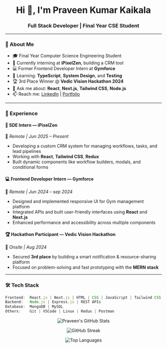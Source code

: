 <!-- README.md for praveenkaikala/praveenkaikala -->

<h1 align="center">Hi 👋, I'm Praveen Kumar Kaikala</h1>
<h3 align="center">Full Stack Developer | Final Year CSE Student </h3>



---

### 🚀 About Me
- 🎓 Final Year Computer Science Engineering Student  
- 💼 Currently interning at **iPixelZen**, building a CRM tool  
- 💻 Former Frontend Developer Intern at **Gymforce**  
- 🧠 Learning: **TypeScript**, **System Design**, and **Testing**  
- 🏆 3rd Place Winner @ **Vedic Vision Hackathon 2024**  
- 💬 Ask me about: **React**, **Next.js**, **Tailwind CSS**, **Node.js**  
- 📫 Reach me: [LinkedIn](https://linkedin.com/in/praveenkaikala) | [Portfolio](https://yourportfolio.com](https://polite-fox-1ec6a8.netlify.app/))

---

### 💼 Experience

#### 🚀 SDE Intern — iPixelZen  
📍 *Remote | Jun 2025 – Present*  
- Developing a custom CRM system for managing workflows, tasks, and lead pipelines  
- Working with **React**, **Tailwind CSS**, **Redux**
- Built dynamic components like workflow builders, modals, and conditional forms  

#### 💻 Frontend Developer Intern — Gymforce  
📍 *Remote | Jun 2024 – sep 2024*  
- Designed and implemented responsive UI for Gym management platform  
- Integrated APIs and built user-friendly interfaces using **React** and **Next.js**  
- Enhanced performance and accessibility across multiple components  

#### 🏆 Hackathon Participant — Vedic Vision Hackathon  
📍 *Onsite | Aug 2024*  
- Secured **3rd place** by building a smart notification & resource-sharing platform  
- Focused on problem-solving and fast prototyping with the **MERN stack**

---

### 🛠 Tech Stack
```js
Frontend:  React.js | Next.js | HTML | CSS | JavaScript | Tailwind CSS  
Backend:   Node.js | Express.js | REST APIs  
Database:  MongoDB | MySQL  
Others:    Git | VSCode | Linux | Redux | Postman
```
<p align="center"> <img src="https://github-readme-stats.vercel.app/api?username=praveenkaikala&show_icons=true&theme=radical" alt="Praveen's GitHub Stats" /> </p> <p align="center"> <img src="https://github-readme-streak-stats.herokuapp.com/?user=praveenkaikala&theme=radical" alt="GitHub Streak" /> </p> <p align="center"> <img src="https://github-readme-stats.vercel.app/api/top-langs/?username=praveenkaikala&layout=compact&theme=radical" alt="Top Languages" /> </p>

